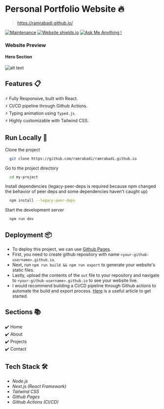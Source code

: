 # Personal Portfolio Website 🔥
> https://ramrabadi.github.io/

[![Maintenance](https://img.shields.io/badge/maintained-yes-green.svg)](https://github.com/ramrabadi/ramrabadi.github.io/commits/main)
[![Website shields.io](https://img.shields.io/badge/website-up-yellow)](https://ramrabadi.github.io/)
[![Ask Me Anything !](https://img.shields.io/badge/ask%20me-linkedin-1abc9c.svg)](https://www.linkedin.com/in/ramez-alrabadi/)

### Website Preview

#### Hero Section
![alt text](https://cdn.jsdelivr.net/gh/ramrabadi/ramrabadi.github.io/github_previews/hero.gif)


## Features 📋
⚡️ Fully Responsive, built with React.\
⚡️ CI/CD pipeline through Github Actions. \
⚡️ Typing animation using `Typed.js`.\
⚡️ Highly customizable with Tailwind CSS.

## Run Locally 🏃

Clone the project

```bash
  git clone https://github.com/ramrabadi/ramrabadi.github.io
```

Go to the project directory

```bash
  cd my-project
```

Install dependencies (legacy-peer-deps is required because npm changed the behavior of peer deps and some dependencies haven't caught up)

```bash
  npm install --legacy-peer-deps
```

Start the development server 

```bash
  npm run dev
```

## Deployment 📦
- To deploy this project, we can use [Github Pages](https://pages.github.com/).
- First, you need to create github repository with name `<your-github-username>.github.io`.
- Next, run `npm run build && npm run export` to generate your website's static files.
- Lastly, upload the contents of the `out` file to your repository and navigate to `<your-github-username>.github.io` to see your website live.
- I would recommend building a CI/CD pipeline through Github actions to automate the build and export process. [Here](https://github.com/marketplace/actions/deploy-to-github-pages) is a useful article to get started.

## Sections 📚
✔️ Home \
✔️ About \
✔️ Projects \
✔️ Contact 

## Tech Stack 🛠️
* _Node.js_
* _Next.js (React Framework)_
* _Tailwind CSS_
* _Github Pages_
* _Github Actions (CI/CD)_
